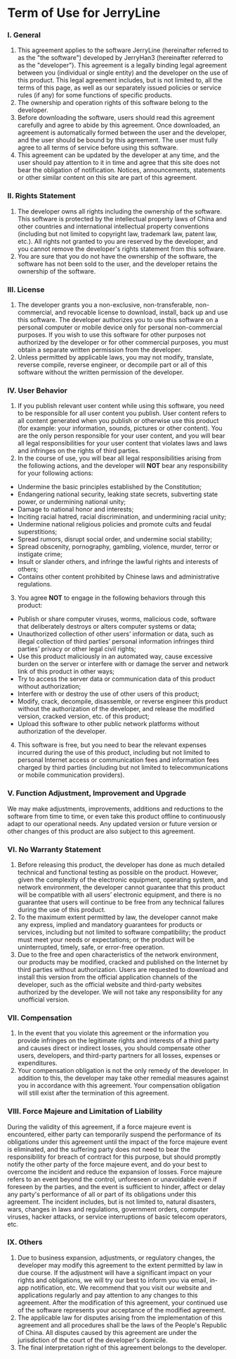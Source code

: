 # Term of Use for JerryLine
### I. General
1. This agreement applies to the software JerryLine (hereinafter referred to as the "the software") developed by JerryHan3 (hereinafter referred to as the "developer"). This agreement is a legally binding legal agreement between you (individual or single entity) and the developer on the use of this product. This legal agreement includes, but is not limited to, all the terms of this page, as well as our separately issued policies or service rules (if any) for some functions of specific products.
2. The ownership and operation rights of this software belong to the developer.
3. Before downloading the software, users should read this agreement carefully and agree to abide by this agreement. Once downloaded, an agreement is automatically formed between the user and the developer, and the user should be bound by this agreement. The user must fully agree to all terms of service before using this software.
4. This agreement can be updated by the developer at any time, and the user should pay attention to it in time and agree that this site does not bear the obligation of notification. Notices, announcements, statements or other similar content on this site are part of this agreement.

### II. Rights Statement
1. The developer owns all rights including the ownership of the software. This software is protected by the intellectual property laws of China and other countries and international intellectual property conventions (including but not limited to copyright law, trademark law, patent law, etc.). All rights not granted to you are reserved by the developer, and you cannot remove the developer's rights statement from this software.
2. You are sure that you do not have the ownership of the software, the software has not been sold to the user, and the developer retains the ownership of the software.

### III. License
1. The developer grants you a non-exclusive, non-transferable, non-commercial, and revocable license to download, install, back up and use this software. The developer authorizes you to use this software on a personal computer or mobile device only for personal non-commercial purposes. If you wish to use this software for other purposes not authorized by the developer or for other commercial purposes, you must obtain a separate written permission from the developer.
2. Unless permitted by applicable laws, you may not modify, translate, reverse compile, reverse engineer, or decompile part or all of this software without the written permission of the developer.

### IV. User Behavior
1. If you publish relevant user content while using this software, you need to be responsible for all user content you publish. User content refers to all content generated when you publish or otherwise use this product (for example: your information, sounds, pictures or other content). You are the only person responsible for your user content, and you will bear all legal responsibilities for your user content that violates laws and laws and infringes on the rights of third parties.
2. In the course of use, you will bear all legal responsibilities arising from the following actions, and the developer will **NOT** bear any responsibility for your following actions:
* Undermine the basic principles established by the Constitution;
* Endangering national security, leaking state secrets, subverting state power, or undermining national unity;
* Damage to national honor and interests;
* Inciting racial hatred, racial discrimination, and undermining racial unity;
* Undermine national religious policies and promote cults and feudal superstitions;
* Spread rumors, disrupt social order, and undermine social stability;
* Spread obscenity, pornography, gambling, violence, murder, terror or instigate crime;
* Insult or slander others, and infringe the lawful rights and interests of others;
* Contains other content prohibited by Chinese laws and administrative regulations.
3. You agree **NOT** to engage in the following behaviors through this product:
* Publish or share computer viruses, worms, malicious code, software that deliberately destroys or alters computer systems or data;
* Unauthorized collection of other users’ information or data, such as illegal collection of third parties’ personal information infringes third parties’ privacy or other legal civil rights;
* Use this product maliciously in an automated way, cause excessive burden on the server or interfere with or damage the server and network link of this product in other ways;
* Try to access the server data or communication data of this product without authorization;
* Interfere with or destroy the use of other users of this product;
* Modify, crack, decompile, disassemble, or reverse engineer this product without the authorization of the developer, and release the modified version, cracked version, etc. of this product;
* Upload this software to other public network platforms without authorization of the developer.
4. This software is free, but you need to bear the relevant expenses incurred during the use of this product, including but not limited to personal Internet access or communication fees and information fees charged by third parties (including but not limited to telecommunications or mobile communication providers).

### V. Function Adjustment, Improvement and Upgrade
We may make adjustments, improvements, additions and reductions to the software from time to time, or even take this product offline to continuously adapt to our operational needs. Any updated version or future version or other changes of this product are also subject to this agreement.

### VI. No Warranty Statement
1. Before releasing this product, the developer has done as much detailed technical and functional testing as possible on the product. However, given the complexity of the electronic equipment, operating system, and network environment, the developer cannot guarantee that this product will be compatible with all users’ electronic equipment, and there is no guarantee that users will continue to be free from any technical failures during the use of this product.
2. To the maximum extent permitted by law, the developer cannot make any express, implied and mandatory guarantees for products or services, including but not limited to software compatibility; the product must meet your needs or expectations; or the product will be uninterrupted, timely, safe, or error-free operation.
3. Due to the free and open characteristics of the network environment, our products may be modified, cracked and published on the Internet by third parties without authorization. Users are requested to download and install this version from the official application channels of the developer, such as the official website and third-party websites authorized by the developer. We will not take any responsibility for any unofficial version.

### VII. Compensation
1. In the event that you violate this agreement or the information you provide infringes on the legitimate rights and interests of a third party and causes direct or indirect losses, you should compensate other users, developers, and third-party partners for all losses, expenses or expenditures.
2. Your compensation obligation is not the only remedy of the developer. In addition to this, the developer may take other remedial measures against you in accordance with this agreement. Your compensation obligation will still exist after the termination of this agreement.

### VIII. Force Majeure and Limitation of Liability
During the validity of this agreement, if a force majeure event is encountered, either party can temporarily suspend the performance of its obligations under this agreement until the impact of the force majeure event is eliminated, and the suffering party does not need to bear the responsibility for breach of contract for this purpose, but should promptly notify the other party of the force majeure event, and do your best to overcome the incident and reduce the expansion of losses. Force majeure refers to an event beyond the control, unforeseen or unavoidable even if foreseen by the parties, and the event is sufficient to hinder, affect or delay any party's performance of all or part of its obligations under this agreement. The incident includes, but is not limited to, natural disasters, wars, changes in laws and regulations, government orders, computer viruses, hacker attacks, or service interruptions of basic telecom operators, etc.

### IX. Others
1. Due to business expansion, adjustments, or regulatory changes, the developer may modify this agreement to the extent permitted by law in due course. If the adjustment will have a significant impact on your rights and obligations, we will try our best to inform you via email, in-app notification, etc. We recommend that you visit our website and applications regularly and pay attention to any changes to this agreement. After the modification of this agreement, your continued use of the software represents your acceptance of the modified agreement.
2. The applicable law for disputes arising from the implementation of this agreement and all procedures shall be the laws of the People's Republic of China. All disputes caused by this agreement are under the jurisdiction of the court of the developer's domicile.
3. The final interpretation right of this agreement belongs to the developer.